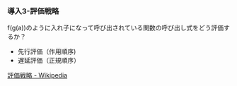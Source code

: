 ### 導入3-評価戦略

f(g(a))のように入れ子になって呼び出されている関数の呼び出し式をどう評価するか？

- 先行評価（作用順序)
- 遅延評価（正規順序）

[評価戦略 - Wikipedia](https://ja.wikipedia.org/wiki/評価戦略)